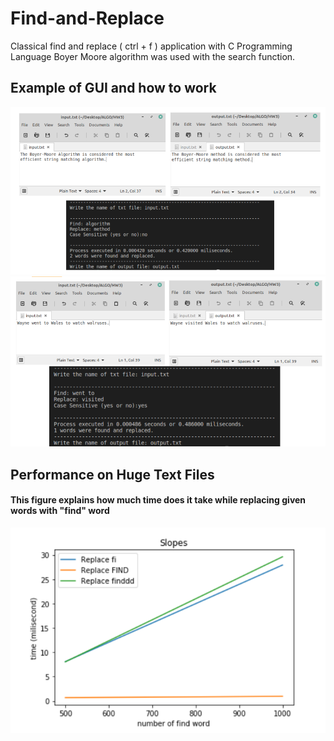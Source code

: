 # Find-and-Replace
Classical find and replace ( ctrl + f ) application with C Programming Language
Boyer Moore algorithm was used with the search function.

## Example of GUI and how to work

<img src="img/1.png"/>
<img src="img/2.png"/>

## Performance on Huge Text Files
#### This figure explains how much time does it take while replacing given words with "find" word

<img src="img/3.png"/>
